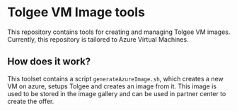 # Tolgee VM Image tools

This repository contains tools for creating and managing Tolgee VM images.
Currently, this repository is tailored to Azure Virtual Machines.

## How does it work?
This toolset contains a script `generateAzureImage.sh`, which creates a new VM on azure, setups Tolgee and creates 
an image from it. This image is used to be stored in the image gallery and can be used in 
partner center to create the offer.
